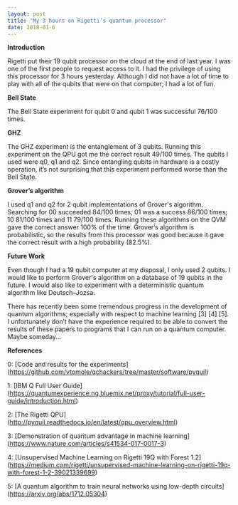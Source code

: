 ```yaml
---
layout: post
title: "My 3 hours on Rigetti’s quantum processor"
date: 2018-01-6
---
```


**Introduction**

Rigetti put their 19 qubit processor on the cloud at the end of last year. I was one of the first people to request access to it. I had the privilege of using this processor for 3 hours yesterday. Although I did not have a lot of time to play with all of the qubits that were on that computer; I had a lot of fun.

**Bell State**

The Bell State experiment for qubit 0 and qubit 1 was successful 76/100 times.

**GHZ**

The GHZ experiment is the entanglement of 3 qubits. Running this experiment on the QPU got me the correct result 49/100 times.  The qubits I used were  q0, q1 and q2.  Since entangling qubits in hardware is a costly operation, it’s not surprising that this experiment performed worse than the Bell State.

**Grover’s algorithm**

I used q1 and q2 for 2 qubit implementations of Grover's algorithm. Searching for 00 succeeded 84/100 times; 01 was a success 86/100 times; 10 81/100 times and 11 79/100 times. Running these algorithms on the QVM gave the correct answer 100% of the time. Grover’s algorithm is probabilistic, so the results from this processor was good because it gave the correct result with a high probability (82.5%).

**Future Work**

Even though I had a 19 qubit computer at my disposal, I only used 2 qubits. I would like to perform Grover's algorithm on a database of 19 qubits in the future.  I would also like to experiment with a deterministic quantum algorithm like Deutsch–Jozsa.

There has recently been some tremendous progress in the development of quantum algorithms; especially with respect to machine learning [3] [4] [5].  I unfortunately don’t have the experience required to be able to convert the results of these papers to programs that I can run on a quantum computer. Maybe someday...


**References**

0: [Code and results for the experiments] (https://github.com/vtomole/qchackers/tree/master/software/pyquil)

1: [IBM Q Full User Guide] (https://quantumexperience.ng.bluemix.net/proxy/tutorial/full-user-guide/introduction.html)

2: [The Rigetti QPU] (http://pyquil.readthedocs.io/en/latest/qpu_overview.html)

3: [Demonstration of quantum advantage in machine learning] (https://www.nature.com/articles/s41534-017-0017-3)

4: [Unsupervised Machine Learning on Rigetti 19Q with Forest 1.2] (https://medium.com/rigetti/unsupervised-machine-learning-on-rigetti-19q-with-forest-1-2-39021339699)

5: [A quantum algorithm to train neural networks using low-depth circuits] (https://arxiv.org/abs/1712.05304)





